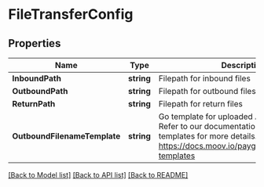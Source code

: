 # FileTransferConfig

## Properties

Name | Type | Description | Notes
------------ | ------------- | ------------- | -------------
**InboundPath** | **string** | Filepath for inbound files | [optional] 
**OutboundPath** | **string** | Filepath for outbound files | [optional] 
**ReturnPath** | **string** | Filepath for return files | [optional] 
**OutboundFilenameTemplate** | **string** | Go template for uploaded ACH filenames. Refer to our documentation on filename templates for more details. https://docs.moov.io/paygate/ach/#filename-templates  | [optional] 

[[Back to Model list]](../README.md#documentation-for-models) [[Back to API list]](../README.md#documentation-for-api-endpoints) [[Back to README]](../README.md)


